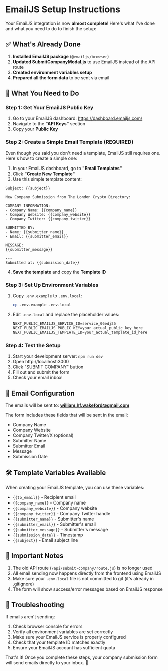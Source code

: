 # EmailJS Setup Instructions

Your EmailJS integration is now **almost complete**! Here's what I've done and what you need to do to finish the setup:

## ✅ What's Already Done

1. **Installed EmailJS package** (`@emailjs/browser`)
2. **Updated SubmitCompanyModal.js** to use EmailJS instead of the API route
3. **Created environment variables setup**
4. **Prepared all the form data** to be sent via email

## 🔧 What You Need to Do

### Step 1: Get Your EmailJS Public Key
1. Go to your EmailJS dashboard: https://dashboard.emailjs.com/
2. Navigate to the **"API Keys"** section
3. Copy your **Public Key**

### Step 2: Create a Simple Email Template (REQUIRED)
Even though you said you don't need a template, EmailJS still requires one. Here's how to create a simple one:

1. In your EmailJS dashboard, go to **"Email Templates"**
2. Click **"Create New Template"**
3. Use this simple template content:

```
Subject: {{subject}}

New Company Submission from The London Crypto Directory:

COMPANY INFORMATION:
- Company Name: {{company_name}}
- Company Website: {{company_website}}
- Company Twitter: {{company_twitter}}

SUBMITTED BY:
- Name: {{submitter_name}}
- Email: {{submitter_email}}

MESSAGE:
{{submitter_message}}

---
Submitted at: {{submission_date}}
```

4. **Save the template** and copy the **Template ID**

### Step 3: Set Up Environment Variables
1. Copy `.env.example` to `.env.local`:
   ```bash
   cp .env.example .env.local
   ```

2. Edit `.env.local` and replace the placeholder values:
   ```
   NEXT_PUBLIC_EMAILJS_SERVICE_ID=service_06edj25
   NEXT_PUBLIC_EMAILJS_PUBLIC_KEY=your_actual_public_key_here
   NEXT_PUBLIC_EMAILJS_TEMPLATE_ID=your_actual_template_id_here
   ```

### Step 4: Test the Setup
1. Start your development server: `npm run dev`
2. Open http://localhost:3000
3. Click "SUBMIT COMPANY" button
4. Fill out and submit the form
5. Check your email inbox!

## 📧 Email Configuration

The emails will be sent to: **william.hf.wakeford@gmail.com**

The form includes these fields that will be sent in the email:
- Company Name
- Company Website  
- Company Twitter/X (optional)
- Submitter Name
- Submitter Email
- Message
- Submission Date

## 🛠️ Template Variables Available

When creating your EmailJS template, you can use these variables:
- `{{to_email}}` - Recipient email
- `{{company_name}}` - Company name
- `{{company_website}}` - Company website
- `{{company_twitter}}` - Company Twitter handle
- `{{submitter_name}}` - Submitter's name
- `{{submitter_email}}` - Submitter's email
- `{{submitter_message}}` - Submitter's message
- `{{submission_date}}` - Timestamp
- `{{subject}}` - Email subject line

## 🚨 Important Notes

1. The old API route (`/api/submit-company/route.js`) is no longer used
2. All email sending now happens directly from the frontend using EmailJS
3. Make sure your `.env.local` file is not committed to git (it's already in .gitignore)
4. The form will show success/error messages based on EmailJS response

## 🐛 Troubleshooting

If emails aren't sending:
1. Check browser console for errors
2. Verify all environment variables are set correctly
3. Make sure your EmailJS service is properly configured
4. Check that your template ID matches exactly
5. Ensure your EmailJS account has sufficient quota

That's it! Once you complete these steps, your company submission form will send emails directly to your inbox. 🎉
